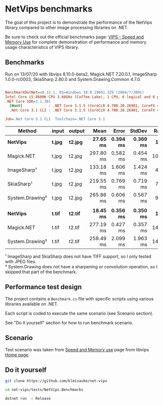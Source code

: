 # NetVips benchmarks

The goal of this project is to demonstrate the performance of the NetVips
library compared to other image processing libraries on .NET.

Be sure to check out the official benchmarks page: [VIPS - Speed and Memory
Use](https://github.com/libvips/libvips/wiki/Speed-and-memory-use)
for complete demonstration of performance and memory usage characteristics
of VIPS library.

## Benchmarks

Run on 13/07/20 with libvips 8.10.0-beta2, Magick.NET 7.20.0.1, ImageSharp 1.0.0-rc0003, SkiaSharp 2.80.0 and System.Drawing.Common 4.7.0.

``` ini

BenchmarkDotNet=v0.12.1, OS=Windows 10.0.19041.329 (2004/?/20H1)
Intel Core i5-8600K CPU 3.60GHz (Coffee Lake), 1 CPU, 6 logical and 6 physical cores
.NET Core SDK=3.1.301
  [Host]            : .NET Core 3.1.5 (CoreCLR 4.700.20.26901, CoreFX 4.700.20.27001), X64 RyuJIT
  .Net Core 3.1 CLI : .NET Core 3.1.5 (CoreCLR 4.700.20.26901, CoreFX 4.700.20.27001), X64 RyuJIT

Job=.Net Core 3.1 CLI  Toolchain=.NET Core 3.1  

```
|         Method | input | output |      Mean |    Error |   StdDev | Ratio | RatioSD |
|--------------- |------ |------- |----------:|---------:|---------:|------:|--------:|
|        **NetVips** | **t.jpg** | **t2.jpg** |  **27.65 ms** | **0.394 ms** | **0.369 ms** |  **1.00** |    **0.00** |
|     Magick.NET | t.jpg | t2.jpg | 297.80 ms | 0.582 ms | 0.454 ms | 10.77 |    0.15 |
|     ImageSharp¹ | t.jpg | t2.jpg | 133.18 ms | 1.606 ms | 1.424 ms |  4.82 |    0.09 |
|      SkiaSharp¹ | t.jpg | t2.jpg | 219.55 ms | 0.769 ms | 0.719 ms |  7.94 |    0.11 |
| System.Drawing² | t.jpg | t2.jpg | 265.86 ms | 0.606 ms | 0.567 ms |  9.62 |    0.12 |
|                |       |        |           |          |          |       |         |
|        **NetVips** | **t.tif** | **t2.tif** |  **18.45 ms** | **0.356 ms** | **0.350 ms** |  **1.00** |    **0.00** |
|     Magick.NET | t.tif | t2.tif | 277.19 ms | 0.427 ms | 0.357 ms | 14.97 |    0.28 |
| System.Drawing² | t.tif | t2.tif | 258.49 ms | 2.099 ms | 1.963 ms | 14.00 |    0.29 |

¹ ImageSharp and SkiaSharp does not have TIFF support, so I only tested with JPEG files.  
² System.Drawing does not have a sharpening or convolution operation, so I skipped that part of the benchmark.

## Performance test design

The project contains a `Benchmark.cs` file with specific scripts 
using various libraries available on .NET.

Each script is coded to execute the same scenario (see Scenario section).

See "Do it yourself" section for how to run benchmark scenario.

## Scenario

Test scenario was taken from [Speed and Memory
use](https://github.com/libvips/libvips/wiki/Speed-and-memory-use)
page from libvips [Home
page](https://libvips.github.io/libvips/).

## Do it yourself

```bash
git clone https://github.com/kleisauke/net-vips

cd net-vips/tests/NetVips.Benchmarks

dotnet run -c Release
```